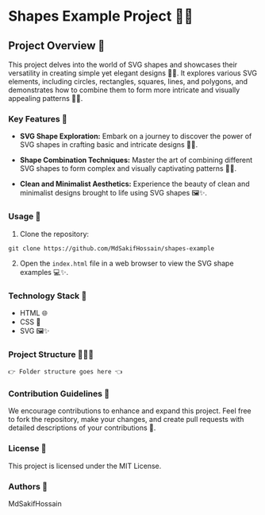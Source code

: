 # Shapes Example Project 🎨✨

## Project Overview 🎉

This project delves into the world of SVG shapes and showcases their versatility in creating simple yet elegant designs 📐💯. It explores various SVG elements, including circles, rectangles, squares, lines, and polygons, and demonstrates how to combine them to form more intricate and visually appealing patterns 🧩✨.

### Key Features 🚀

* **SVG Shape Exploration:** Embark on a journey to discover the power of SVG shapes in crafting basic and intricate designs 🎨💯.

* **Shape Combination Techniques:** Master the art of combining different SVG shapes to form complex and visually captivating patterns 🧩✨.

* **Clean and Minimalist Aesthetics:** Experience the beauty of clean and minimalist designs brought to life using SVG shapes 🖼️✨.

### Usage 🚀

1. Clone the repository:

```
git clone https://github.com/MdSakifHossain/shapes-example
```

2. Open the `index.html` file in a web browser to view the SVG shape examples 💻✨.

### Technology Stack 💪

* HTML 🌐
* CSS 🎨
* SVG 🖼️✨

### Project Structure 📁📂✨

```
👉 Folder structure goes here 👈
```

### Contribution Guidelines 🤝

We encourage contributions to enhance and expand this project. Feel free to fork the repository, make your changes, and create pull requests with detailed descriptions of your contributions 🌟.

### License 📜

This project is licensed under the MIT License.

### Authors 🎉

MdSakifHossain

